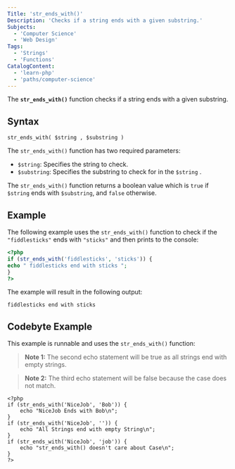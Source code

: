 ```yaml
---
Title: 'str_ends_with()'
Description: 'Checks if a string ends with a given substring.'
Subjects:
  - 'Computer Science'
  - 'Web Design'
Tags:
  - 'Strings'
  - 'Functions'
CatalogContent:
  - 'learn-php'
  - 'paths/computer-science'
---
```


The **`str_ends_with()`** function checks if a string ends with a given substring.

## Syntax

```pseudo
str_ends_with( $string , $substring )
```

The `str_ends_with()` function has two required parameters:

- `$string`: Specifies the string to check.
- `$substring`: Specifies the substring to check for in the `$string` .

The `str_ends_with()` function returns a boolean value which is `true` if `$string` ends with `$substring`, and `false` otherwise.

## Example

The following example uses the `str_ends_with()` function to check if the `"fiddlesticks"` ends with `"sticks"` and then prints to the console:

```php
<?php
if (str_ends_with('fiddlesticks', 'sticks')) {
echo " fiddlesticks end with sticks ";
}
?>
```

The example will result in the following output:

```shell
fiddlesticks end with sticks
```

## Codebyte Example

This example is runnable and uses the `str_ends_with()` function:

> **Note 1:** The second echo statement will be true as all strings end with empty strings.

<!--empty line-->

> **Note 2:** The third echo statement will be false because the case does not match.

```codebyte/php
<?php
if (str_ends_with('NiceJob', 'Bob')) {
    echo "NiceJob Ends with Bob\n";
}
if (str_ends_with('NiceJob', '')) {
    echo "All Strings end with empty String\n";
}
if (str_ends_with('NiceJob', 'job')) {
    echo "str_ends_with() doesn't care about Case\n";
}
?>
```
